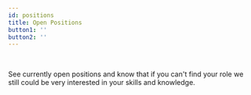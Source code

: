 ```yaml
---
id: positions
title: Open Positions
button1: ''
button2: ''
---
```


<br/>

See currently open positions and know that if you can't find your role we still could be very interested in your skills and knowledge.

